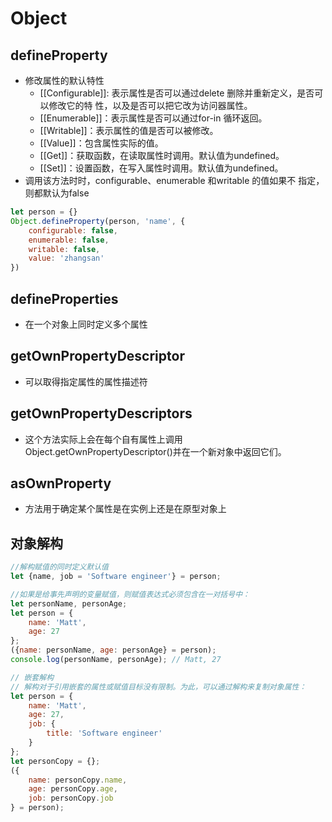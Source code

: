 # Object

## defineProperty
- 修改属性的默认特性
    - [[Configurable]]: 表示属性是否可以通过delete 删除并重新定义，是否可以修改它的特 性，以及是否可以把它改为访问器属性。
    - [[Enumerable]]：表示属性是否可以通过for-in 循环返回。
    - [[Writable]]：表示属性的值是否可以被修改。
    - [[Value]]：包含属性实际的值。
    - [[Get]]：获取函数，在读取属性时调用。默认值为undefined。
    - [[Set]]：设置函数，在写入属性时调用。默认值为undefined。
- 调用该方法时时，configurable、enumerable 和writable 的值如果不 指定，则都默认为false

```js
let person = {}
Object.defineProperty(person, 'name', {
    configurable: false,
    enumerable: false,
    writable: false,
    value: 'zhangsan'
})
```

## defineProperties

- 在一个对象上同时定义多个属性

## getOwnPropertyDescriptor

- 可以取得指定属性的属性描述符

## getOwnPropertyDescriptors

- 这个方法实际上会在每个自有属性上调用Object.getOwnPropertyDescriptor()并在一个新对象中返回它们。

## asOwnProperty

- 方法用于确定某个属性是在实例上还是在原型对象上

## 对象解构

```js
//解构赋值的同时定义默认值
let {name, job = 'Software engineer'} = person;

//如果是给事先声明的变量赋值，则赋值表达式必须包含在一对括号中：
let personName, personAge;
let person = {
    name: 'Matt',
    age: 27
};
({name: personName, age: personAge} = person);
console.log(personName, personAge); // Matt, 27
```

```js
// 嵌套解构
// 解构对于引用嵌套的属性或赋值目标没有限制。为此，可以通过解构来复制对象属性：
let person = {
    name: 'Matt',
    age: 27,
    job: {
        title: 'Software engineer'
    }
};
let personCopy = {};
({
    name: personCopy.name,
    age: personCopy.age,
    job: personCopy.job
} = person);
```